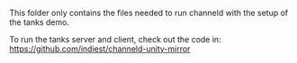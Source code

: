 This folder only contains the files needed to run channeld with the setup of the tanks demo.

To run the tanks server and client, check out the code in:
https://github.com/indiest/channeld-unity-mirror